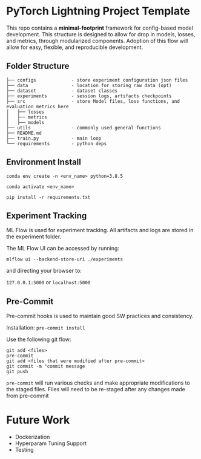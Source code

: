 # PyTorch Lightning Project Template

This repo contains a **minimal-footprint** framework for config-based model development. This structure is designed to allow for drop in models, losses, and metrics, through modularized components. Adoption of this flow will allow for easy, flexible, and reproducible development.
## Folder Structure

```.
├── configs             - store experiment configuration json files
├── data                - location for storing raw data (opt)
├── dataset             - dataset classes
├── experiments         - session logs, artifacts checkpoints
├── src                 - store Model files, loss functions, and evaluation metrics here
│   ├── losses
│   ├── metrics
│   ├── models
├── utils               - commonly used general functions
├── README.md
├── train.py            - main loop
└── requirements        - python deps
```

## Environment Install

`conda env create -n <env_name> python=3.8.5`

`conda activate <env_name>`

`pip install -r requirements.txt`

## Experiment Tracking

ML Flow is used for experiment tracking. All artifacts and logs are stored in the experiment folder.

The ML Flow UI can be accessed by running:

`mlflow ui --backend-store-uri ./experiments`

and directing your browser to:

`127.0.0.1:5000` or `localhost:5000`

## Pre-Commit

Pre-commit hooks is used to maintain good SW practices and consistency.

Installation: `pre-commit install`

Use the following git flow:
```
git add <files>
pre-commit
git add <files that were modified after pre-commit>
git commit -m "commit message
git push
```

`pre-commit` will run various checks and make appropriate modifications to the staged files. Files will need to be re-staged after any changes made from pre-commit

# Future Work

- Dockerization
- Hyperparam Tuning Support
- Testing

